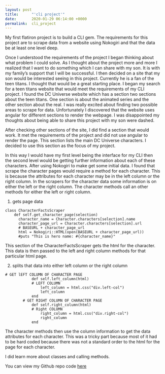 ```yaml
---
layout: post
title:      "'cli project'"
date:       2020-01-29 06:14:00 +0000
permalink:  cli_project
---
```



My first flatiron project is to  build a CLI gem.  The requirements for this project are to scrape data from a website using Nokogiri  and that the data be at least one level deep.


Once I understood the requirements of the project I began thinking about what problem I could solve.  As I thought about the project more and more I realized that I want to do something which I can share with my son.  It is with my family’s support that I will be successful.  I then decided on a site that my son would be interested seeing in this project.  Currently he is a fan of the teen titans.  I thought that would be a great starting place.  I began my search for a teen titans website that would meet the requirements of my CLI project.  I found the DC Universe website which has a section two sections about the teen titans.  One section is about the animated series and the other section about the real.  I was really excited about finding two possible areas to scrape for data.  Unfortunately I discovered that the website uses angular for different sections to render the webpage.  I was disappointed my thoughts about being able to share this project with my son were dashed.


After checking other sections of the site, I did find a section that would work.  It met the requirements of the project and did not use angular to render the page.  This section lists the main DC Universe characters.  I decided to use this section as the focus of my project.


In this way I would have my first level being the interface for my CLI then the second level would be getting further information about each of these characters.  After using Nokogiri to make get some initial data.  I found that scrape the character pages would require a method for each character.  This is because the attributes for each  character may be in the left column or the right column.  In the scrapers for the character data some information is on either the left or the right column.  The character methods call an other methods for either the left or right column.


1.  gets page data
```
class CharacterFactsScraper
    def self.get_character_page(selection)
      character_name = Character.characters[selection].name
      character_page_url = Character.characters[selection].url
      # BASEURL + character_page_url
      html = Nokogiri::HTML(open(BASEURL + character_page_url))
      #puts "This is hero name: #{character_name}"
```

This section of the CharacterFactsScraper gets the html for the character.  This data is then passed to the left and right column methods for that particular html page.

2.  splits that data into either left column or the right column
```
# GET lEFT COLUMN OF CHARACTER PAGE
    		def self.left_column(html)
      		# LEFT COLUMN
      			left_column = html.css("div.left-col")
      			left_column
    		end
    	# GET RIGHT COLUMN OF CHARACTER PAGE
    		def self.right_column(html)
      		# Right COLUMN
      			right_column = html.css("div.right-col")
      			right_column
    		end
```

The character methods then use the column information to get the data attributes for each character. 
This was a tricky part because most of it had to be hard coded because there was not a standard order to the html for the page for each character.

I did learn more about classes and calling methods.

You can view my Github repo code [here](https://github.com/sherg4362/dc_characters)


